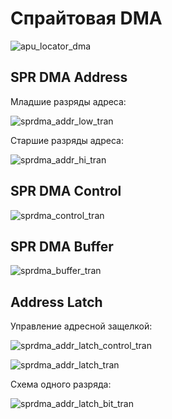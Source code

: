 # Спрайтовая DMA

![apu_locator_dma](/BreakingNESWiki/imgstore/apu/apu_locator_dma.jpg)

## SPR DMA Address

Младшие разряды адреса:

![sprdma_addr_low_tran](/BreakingNESWiki/imgstore/apu/sprdma_addr_low_tran.jpg)

Старшие разряды адреса:

![sprdma_addr_hi_tran](/BreakingNESWiki/imgstore/apu/sprdma_addr_hi_tran.jpg)

## SPR DMA Control

![sprdma_control_tran](/BreakingNESWiki/imgstore/apu/sprdma_control_tran.jpg)

## SPR DMA Buffer

![sprdma_buffer_tran](/BreakingNESWiki/imgstore/apu/sprdma_buffer_tran.jpg)

## Address Latch

Управление адресной защелкой:

![sprdma_addr_latch_control_tran](/BreakingNESWiki/imgstore/apu/sprdma_addr_latch_control_tran.jpg)

![sprdma_addr_latch_tran](/BreakingNESWiki/imgstore/apu/sprdma_addr_latch_tran.jpg)

Схема одного разряда:

![sprdma_addr_latch_bit_tran](/BreakingNESWiki/imgstore/apu/sprdma_addr_latch_bit_tran.jpg)
